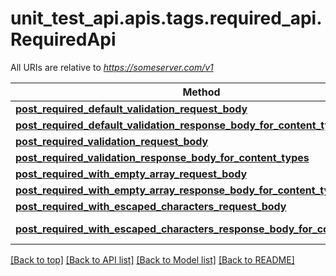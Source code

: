 <a name="top"></a>
# unit_test_api.apis.tags.required_api.RequiredApi

All URIs are relative to *https://someserver.com/v1*

Method | HTTP request | Description
------------- | ------------- | -------------
[**post_required_default_validation_request_body**](required_api/post_required_default_validation_request_body.md) | **post** /requestBody/postRequiredDefaultValidationRequestBody | 
[**post_required_default_validation_response_body_for_content_types**](required_api/post_required_default_validation_response_body_for_content_types.md) | **post** /responseBody/postRequiredDefaultValidationResponseBodyForContentTypes | 
[**post_required_validation_request_body**](required_api/post_required_validation_request_body.md) | **post** /requestBody/postRequiredValidationRequestBody | 
[**post_required_validation_response_body_for_content_types**](required_api/post_required_validation_response_body_for_content_types.md) | **post** /responseBody/postRequiredValidationResponseBodyForContentTypes | 
[**post_required_with_empty_array_request_body**](required_api/post_required_with_empty_array_request_body.md) | **post** /requestBody/postRequiredWithEmptyArrayRequestBody | 
[**post_required_with_empty_array_response_body_for_content_types**](required_api/post_required_with_empty_array_response_body_for_content_types.md) | **post** /responseBody/postRequiredWithEmptyArrayResponseBodyForContentTypes | 
[**post_required_with_escaped_characters_request_body**](required_api/post_required_with_escaped_characters_request_body.md) | **post** /requestBody/postRequiredWithEscapedCharactersRequestBody | 
[**post_required_with_escaped_characters_response_body_for_content_types**](required_api/post_required_with_escaped_characters_response_body_for_content_types.md) | **post** /responseBody/postRequiredWithEscapedCharactersResponseBodyForContentTypes | 

[[Back to top]](#top) [[Back to API list]](../../../README.md#documentation-for-api-endpoints) [[Back to Model list]](../../../README.md#documentation-for-models) [[Back to README]](../../../README.md)
